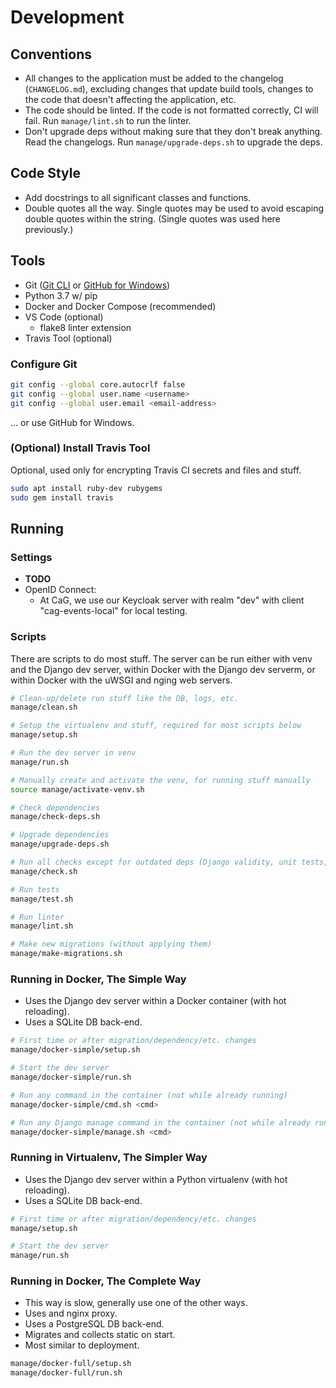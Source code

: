 # Development

## Conventions

- All changes to the application must be added to the changelog (`CHANGELOG.md`), excluding changes that update build tools, changes to the code that doesn't affecting the application, etc.
- The code should be linted. If the code is not formatted correctly, CI will fail. Run `manage/lint.sh` to run the linter.
- Don't upgrade deps without making sure that they don't break anything. Read the changelogs. Run `manage/upgrade-deps.sh` to upgrade the deps.

## Code Style

- Add docstrings to all significant classes and functions.
- Double quotes all the way. Single quotes may be used to avoid escaping double quotes within the string. (Single quotes was used here previously.)

## Tools

- Git ([Git CLI](https://git-scm.com) or [GitHub for Windows](https://windows.github.com/))
- Python 3.7 w/ pip
- Docker and Docker Compose (recommended)
- VS Code (optional)
  - flake8 linter extension
- Travis Tool (optional)

### Configure Git
```bash
git config --global core.autocrlf false
git config --global user.name <username>
git config --global user.email <email-address>
```

... or use GitHub for Windows.

### (Optional) Install Travis Tool
Optional, used only for encrypting Travis CI secrets and files and stuff.
```bash
sudo apt install ruby-dev rubygems
sudo gem install travis
```

## Running

### Settings

- **TODO**
- OpenID Connect:
  - At CaG, we use our Keycloak server with realm "dev" with client "cag-events-local" for local testing.

### Scripts

There are scripts to do most stuff. The server can be run either with venv and the Django dev server, within Docker with the Django dev serverm, or within Docker with the uWSGI and nging web servers.

```bash
# Clean-up/delete run stuff like the DB, logs, etc.
manage/clean.sh

# Setup the virtualenv and stuff, required for most scripts below
manage/setup.sh

# Run the dev server in venv
manage/run.sh

# Manually create and activate the venv, for running stuff manually
source manage/activate-venv.sh

# Check dependencies
manage/check-deps.sh

# Upgrade dependencies
manage/upgrade-deps.sh

# Run all checks except for outdated deps (Django validity, unit tests, linter, etc.)
manage/check.sh

# Run tests
manage/test.sh

# Run linter
manage/lint.sh

# Make new migrations (without applying them)
manage/make-migrations.sh
```

### Running in Docker, The Simple Way

- Uses the Django dev server within a Docker container (with hot reloading).
- Uses a SQLite DB back-end.

```bash
# First time or after migration/dependency/etc. changes
manage/docker-simple/setup.sh

# Start the dev server
manage/docker-simple/run.sh

# Run any command in the container (not while already running)
manage/docker-simple/cmd.sh <cmd>

# Run any Django manage command in the container (not while already running)
manage/docker-simple/manage.sh <cmd>
```

### Running in Virtualenv, The Simpler Way

- Uses the Django dev server within a Python virtualenv (with hot reloading).
- Uses a SQLite DB back-end.

```bash
# First time or after migration/dependency/etc. changes
manage/setup.sh

# Start the dev server
manage/run.sh
```

### Running in Docker, The Complete Way

- This way is slow, generally use one of the other ways.
- Uses and nginx proxy.
- Uses a PostgreSQL DB back-end.
- Migrates and collects static on start.
- Most similar to deployment.

```bash
manage/docker-full/setup.sh
manage/docker-full/run.sh
```
